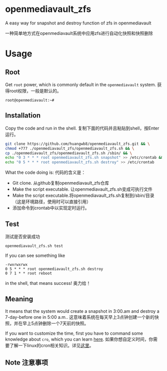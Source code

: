 # openmediavault_zfs
 A easy way for snapshot and destroy function of zfs in openmediavault

一种简单地方式在openmediavault系统中应用zfs进行自动化快照和快照删除



# Usage

## Root
Get `root` power, which is commonly default in the `openmediavault` system. 获得root权限，一般是默认的。

 ```shell
root@openmediavault:~# 
 ```

## Installation
Copy the code and run in the shell. 复制下面的代码并且粘贴到shell，按Enter运行。

```bash
git clone https://github.com/huangwb8/openmediavault_zfs.git && \
chmod +777 ./openmediavault_zfs/openmediavault_zfs.sh && \
cp ./openmediavault_zfs/openmediavault_zfs.sh /sbin/ && \
echo "0 3 * * * root openmediavault_zfs.sh snapshot" >> /etc/crontab && \
echo "0 5 * * * root openmediavault_zfs.sh destroy" >> /etc/crontab
```
What the code doing is: 代码的含义是：
+ Git clone. 从github复制openmediavault_zfs仓库
+ Make the script executable. 让openmediavault_zfs.sh变成可执行文件
+ Make the script executable.将openmediavault_zfs.sh复制到/sbin/目录（这是环境路径，使用时可以直接引用）
+ 添加命令到crontab中以实现定时运行。

## Test
测试是否安装成功

```bash
openmediavault_zfs.sh test
```
If you can see something like 
```shell
-rwxrwxrwx
0 5 * * * root openmediavault_zfs.sh destroy
0 7 1 * * root reboot
```
in the shell, that means success!  奥力给！

## Meaning

It means that the system would create a snapshot in 3:00.am and destroy a 7-day-before one in 5:00 a.m.. 这意味着系统在每天早上3点钟创建一个新的快照，并在早上5点钟删除一个7天前的快照。

If you want to customize the time, first you have to command some knowledge about `cro`, which you can learn [here](https://www.runoob.com/linux/linux-comm-crontab.html). 如果你想自定义时间，你需要了解一下linux的cron相关知识。详见[这里](https://www.runoob.com/linux/linux-comm-crontab.html)。

## Note 注意事项



